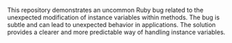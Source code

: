 This repository demonstrates an uncommon Ruby bug related to the unexpected modification of instance variables within methods. The bug is subtle and can lead to unexpected behavior in applications. The solution provides a clearer and more predictable way of handling instance variables.